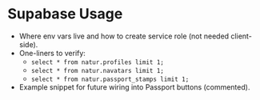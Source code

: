 # Supabase Usage

- Where env vars live and how to create service role (not needed client-side).
- One-liners to verify:
  - `select * from natur.profiles limit 1;`
  - `select * from natur.navatars limit 1;`
  - `select * from natur.passport_stamps limit 1;`
- Example snippet for future wiring into Passport buttons (commented).
